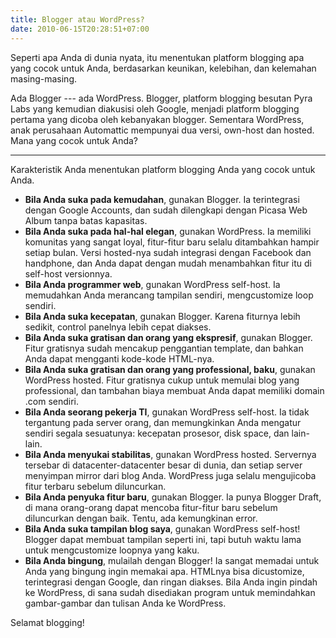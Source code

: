 ```yaml
---
title: Blogger atau WordPress?
date: 2010-06-15T20:28:51+07:00
---
```

Seperti apa Anda di dunia nyata, itu menentukan platform blogging apa yang cocok untuk Anda, berdasarkan keunikan, kelebihan, dan kelemahan masing-masing.

Ada Blogger --- ada WordPress. Blogger, platform blogging besutan Pyra Labs yang kemudian diakusisi oleh Google, menjadi platform blogging pertama yang dicoba oleh kebanyakan blogger. Sementara WordPress, anak perusahaan Automattic mempunyai dua versi, own-host dan hosted. Mana yang cocok untuk Anda?

---

Karakteristik Anda menentukan platform blogging Anda yang cocok untuk Anda.

* **Bila Anda suka pada kemudahan**, gunakan Blogger. Ia terintegrasi dengan Google Accounts, dan sudah dilengkapi dengan Picasa Web Album tanpa batas kapasitas.
* **Bila Anda suka pada hal-hal elegan**, gunakan WordPress. Ia memiliki komunitas yang sangat loyal, fitur-fitur baru selalu ditambahkan hampir setiap bulan. Versi hosted-nya sudah integrasi dengan Facebook dan handphone, dan Anda dapat dengan mudah menambahkan fitur itu di self-host versionnya.
* **Bila Anda programmer web**, gunakan WordPress self-host. Ia memudahkan Anda merancang tampilan sendiri, mengcustomize loop sendiri.
* **Bila Anda suka kecepatan**, gunakan Blogger. Karena fiturnya lebih sedikit, control panelnya lebih cepat diakses.
* **Bila Anda suka gratisan dan orang yang ekspresif**, gunakan Blogger. Fitur gratisnya sudah mencakup penggantian template, dan bahkan Anda dapat mengganti kode-kode HTML-nya.
* **Bila Anda suka gratisan dan orang yang professional, baku**, gunakan WordPress hosted. Fitur gratisnya cukup untuk memulai blog yang professional, dan tambahan biaya membuat Anda dapat memiliki domain .com sendiri.
* **Bila Anda seorang pekerja TI**, gunakan WordPress self-host. Ia tidak tergantung pada server orang, dan memungkinkan Anda mengatur sendiri segala sesuatunya: kecepatan prosesor, disk space, dan lain-lain.
* **Bila Anda menyukai stabilitas**, gunakan WordPress hosted. Servernya tersebar di datacenter-datacenter besar di dunia, dan setiap server menyimpan mirror dari blog Anda. WordPress juga selalu mengujicoba fitur terbaru sebelum diluncurkan.
* **Bila Anda penyuka fitur baru**, gunakan Blogger. Ia punya Blogger Draft, di mana orang-orang dapat mencoba fitur-fitur baru sebelum diluncurkan dengan baik. Tentu, ada kemungkinan error.
* **Bila Anda suka tampilan blog saya**, gunakan WordPress self-host! Blogger dapat membuat tampilan seperti ini, tapi butuh waktu lama untuk mengcustomize loopnya yang kaku.
* **Bila Anda bingung**, mulailah dengan Blogger! Ia sangat memadai untuk Anda yang bingung ingin memakai apa. HTMLnya bisa dicustomize, terintegrasi dengan Google, dan ringan diakses. Bila Anda ingin pindah ke WordPress, di sana sudah disediakan program untuk memindahkan gambar-gambar dan tulisan Anda ke WordPress.

Selamat blogging!
